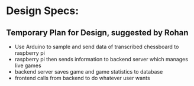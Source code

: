 # Design Specs:

## **Temporary** Plan for Design, suggested by Rohan
- Use Arduino to sample and send data of transcribed chessboard to raspberry pi
- raspberry pi then sends information to backend server which manages live games
- backend server saves game and game statistics to database
- frontend calls from backend to do whatever user wants

